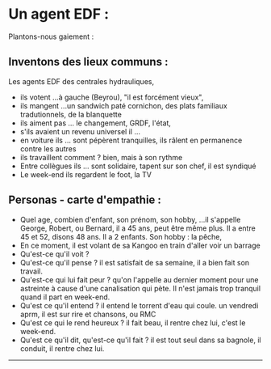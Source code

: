 # Un agent EDF :

Plantons-nous gaiement :

## Inventons des lieux communs :
Les agents EDF des centrales hydrauliques,
- ils votent ...à gauche (Beyrou), "il est forcément vieux", 
- ils mangent ...un sandwich paté cornichon, des plats familiaux tradutionnels, de la blanquette
- ils aiment pas ... le changement, GRDF, l'état, 
- s'ils avaient un revenu universel il ...
- en voiture ils ... sont pépèrent tranquilles, ils râlent en permanence contre les autres
- ils travaillent comment ? bien, mais à son rythme
- Entre collègues ils ... sont solidaire, tapent sur son chef, il est syndiqué 
- Le week-end ils regardent le foot, la TV

## Personas - carte d'empathie :
- Quel age, combien d'enfant, son prénom, son hobby, ...il s'appelle George, Robert, ou Bernard, il a 45 ans, peut être même plus. Il a entre 45 et 52, disons 48 ans. Il a 2 enfants. Son hobby : la pêche, 
- En ce moment, il est volant de sa Kangoo en train d'aller voir un barrage
- Qu'est-ce qu'il voit ?
- Qu'est-ce qu'il pense ? il est satisfait de sa semaine, il a bien fait son travail. 
- Qu'est-ce qui lui fait peur ? qu'on l'appelle au dernier moment pour une astreinte à cause d'une canalisation qui pète. Il n'est jamais trop tranquil quand il part en week-end.
- Qu'est ce qu'il entend ? il entend le torrent d'eau qui coule. un vendredi aprm, il est sur rire et chansons, ou RMC
- Qu'est ce qui le rend heureux ? il fait beau, il rentre chez lui, c'est le week-end.
- Qu'est ce qu'il dit, qu'est-ce qu'il fait ? il est tout seul dans sa bagnole, il conduit, il rentre chez lui.

---
